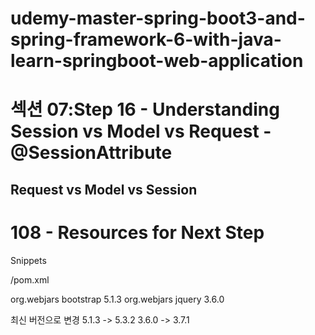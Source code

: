 # udemy-master-spring-boot3-and-spring-framework-6-with-java-learn-springboot-web-application


# 섹션 07:Step 16 - Understanding Session vs Model vs Request - @SessionAttribute
## Request vs Model vs Session

# 108 - Resources for Next Step
Snippets
<link href="webjars/bootstrap/5.1.3/css/bootstrap.min.css" rel="stylesheet" >
<script src="webjars/bootstrap/5.1.3/js/bootstrap.min.js"></script>
<script src="webjars/jquery/3.6.0/jquery.min.js"></script>

/pom.xml

<dependency>
    <groupId>org.webjars</groupId>
    <artifactId>bootstrap</artifactId>
    <version>5.1.3</version>
</dependency>

<dependency>
	<groupId>org.webjars</groupId>
	<artifactId>jquery</artifactId>
	<version>3.6.0</version>
</dependency>

최신 버전으로 변경
5.1.3 -> 5.3.2
3.6.0 -> 3.7.1
